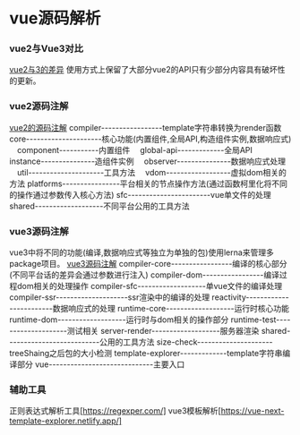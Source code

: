 # vue源码解析

### vue2与Vue3对比
[vue2与3的差异](https://github.com/az1802/vueSource/blob/master/Vue2%E5%92%8CVue3%E4%BD%BF%E7%94%A8%E5%AF%B9%E6%AF%94.md)
使用方式上保留了大部分vue2的API只有少部分内容具有破坏性的更新。

### vue2源码注解
[vue2的源码注解](https://github.com/az1802/vueSource/tree/master/Vue2/src)
compiler-----------------template字符串转换为render函数
core---------------------核心功能(内置组件,全局API,构造组件实例,数据响应式)
&emsp;component-----------内置组件
&emsp;global-api-------------全局API
&emsp;instance---------------造组件实例
&emsp;observer---------------数据响应式处理
&emsp;util---------------------工具方法
&emsp;vdom------------------虚拟dom相关的方法
platforms----------------平台相关的节点操作方法(通过函数柯里化将不同的操作通过参数传入核心方法)
sfc-----------------------vue单文件的处理
shared-------------------不同平台公用的工具方法

### vue3源码注解
vue3中将不同的功能(编译,数据响应式等独立为单独的包)使用lerna来管理多package项目。
[vue3源码注解](https://github.com/az1802/vueSource/tree/master/vue-next/packages)
compiler-core-----------------编译的核心部分(不同平台话的差异会通过参数进行注入)
compiler-dom-----------------编译过程dom相关的处理操作
compiler-sfc-------------------单vue文件的编译处理
compiler-ssr--------------------ssr渲染中的编译的处理
reactivity------------------------数据响应式的处理
runtime-core-------------------运行时核心功能
runtime-dom-------------------运行时与dom相关的操作部分
runtime-test--------------------测试相关
server-render-------------------服务器渲染
shared--------------------------公用的工具方法
size-check---------------------treeShaing之后包的大小检测
template-explorer-------------template字符串编译部分
vue-----------------------------主要入口


### 辅助工具
正则表达式解析工具[https://regexper.com/]
vue3模板解析[https://vue-next-template-explorer.netlify.app/]